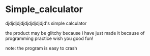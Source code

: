# Simple_calculator
djdjdjdjdjdjdjdjdjdjd's simple calculator

the product may be glitchy because i have just made it because of programming practice
wish you good fun!



note: the program is easy to crash
